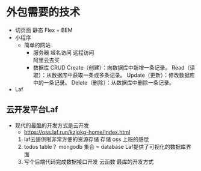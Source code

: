 #  外包需要的技术
  
  - 切页面  静态
      Flex + BEM  
  - 小程序  
    - 简单的网站  
       - 服务器  域名访问   远程访问  
           阿里云去买   
       - 数据库  CRUD
             Create（创建）：向数据库中新增一条记录。
             Read（读取）：从数据库中获取一条或多条记录。
             Update（更新）：修改数据库中的一条记录。
             Delete（删除）：从数据库中删除一条记录。
- Laf



## 云开发平台Laf
- 现代的最酷的开发方式是云开发
    - https://oss.laf.run/kzjpkg-home/index.html
    1. laf云提供啦非常方便的资源存储    存储    oss   上班的感觉
    2. todos table？    mongodb
        集合 = database
        Laf提供了可视化的数据库界面
    3. 写个后端代码完成数据接口开发
         云函数   最库的开发方式